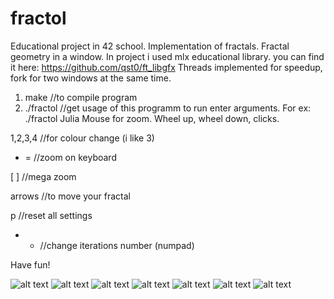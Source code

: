 # fractol
Educational project in 42 school. Implementation of fractals. Fractal geometry in a window.
In project i used mlx educational library. you can find it here:
https://github.com/qst0/ft_libgfx
Threads implemented for speedup, fork for two windows at the same time.

1. make //to compile program
2. ./fractol //get usage of this programm
  to run enter arguments. For ex:
  ./fractol Julia
  Mouse for zoom. Wheel up, wheel down, clicks.
  
  1,2,3,4 //for colour change (i like 3)
  
  - = //zoom on keyboard
  
  [ ] //mega zoom
  
  arrows //to move your fractal
  
  p //reset all settings
 
 + - //change iterations number (numpad)

 Have fun!

![alt text](https://github.com/Wantiklo/fractol/blob/master/screenshots/1.png)
![alt text](https://github.com/Wantiklo/fractol/blob/master/screenshots/Gif1(creal_c_imag_change).gif)
![alt text](https://github.com/Wantiklo/fractol/blob/master/screenshots/3.png)
![alt text](https://github.com/Wantiklo/fractol/blob/master/screenshots/4.png)
![alt text](https://github.com/Wantiklo/fractol/blob/master/screenshots/5.png)
![alt text](https://github.com/Wantiklo/fractol/blob/master/screenshots/6.png)
![alt text](https://github.com/Wantiklo/fractol/blob/master/screenshots/7.png)
